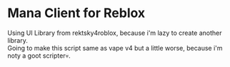 # Mana Сlient for Reblox
Using UI Library from rektsky4roblox, because i'm lazy to create another library.
<br> Going to make this script same as vape v4 but a little worse, because i'm noty a goot scripter💀.

